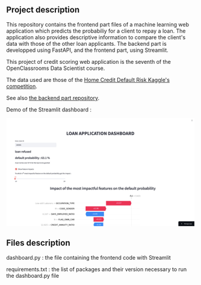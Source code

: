 ##  Project description

This repository contains the frontend part files of a machine learning web application which predicts the probabiliy for a client to repay a loan. The application also provides descriptive information to compare the client's data with those of the other loan applicants. The backend part is developped using FastAPI, and the frontend part, using Streamlit.

This project of credit scoring web application is the seventh of the OpenClassrooms Data Scientist course. 

The data used are those of the [Home Credit Default Risk Kaggle's competition](https://www.kaggle.com/c/home-credit-default-risk/data).

See also [the backend part repository](https://github.com/antoineminier/Credit_scoring_backend).


Demo of the Streamlit dashboard :

[<img width="500px" src="https://raw.githubusercontent.com/antoineminier/Credit_scoring_frontend/main/screenshot_dashboard.png">](https://github.com/antoineminier/Credit_scoring_frontend/assets/143601336/eafe156d-56d5-448e-915d-0b9929176e44
)



## Files description

dashboard.py : the file containing the frontend code with Streamlit

requirements.txt : the list of packages and their version necessary to run the dashboard.py file

